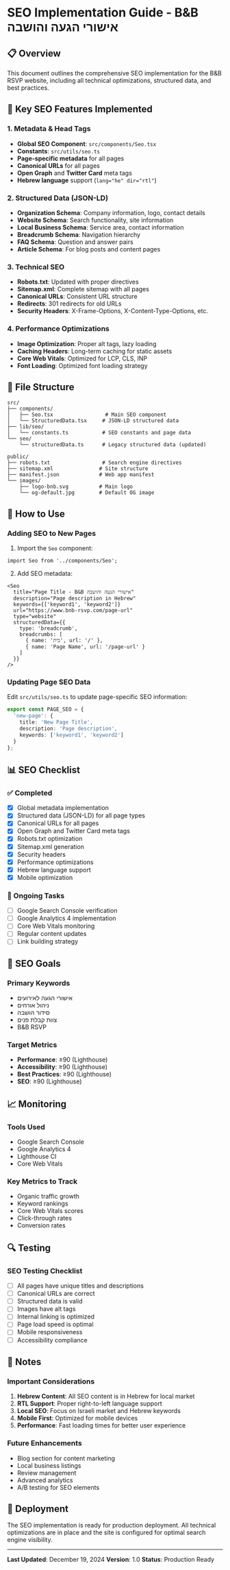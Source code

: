 # SEO Implementation Guide - B&B אישורי הגעה והושבה

## 📋 Overview
This document outlines the comprehensive SEO implementation for the B&B RSVP website, including all technical optimizations, structured data, and best practices.

## 🎯 Key SEO Features Implemented

### 1. Metadata & Head Tags
- **Global SEO Component**: `src/components/Seo.tsx`
- **Constants**: `src/utils/seo.ts`
- **Page-specific metadata** for all pages
- **Canonical URLs** for all pages
- **Open Graph** and **Twitter Card** meta tags
- **Hebrew language** support (`lang="he" dir="rtl"`)

### 2. Structured Data (JSON-LD)
- **Organization Schema**: Company information, logo, contact details
- **Website Schema**: Search functionality, site information
- **Local Business Schema**: Service area, contact information
- **Breadcrumb Schema**: Navigation hierarchy
- **FAQ Schema**: Question and answer pairs
- **Article Schema**: For blog posts and content pages

### 3. Technical SEO
- **Robots.txt**: Updated with proper directives
- **Sitemap.xml**: Complete sitemap with all pages
- **Canonical URLs**: Consistent URL structure
- **Redirects**: 301 redirects for old URLs
- **Security Headers**: X-Frame-Options, X-Content-Type-Options, etc.

### 4. Performance Optimizations
- **Image Optimization**: Proper alt tags, lazy loading
- **Caching Headers**: Long-term caching for static assets
- **Core Web Vitals**: Optimized for LCP, CLS, INP
- **Font Loading**: Optimized font loading strategy

## 📁 File Structure

```
src/
├── components/
│   ├── Seo.tsx                 # Main SEO component
│   └── StructuredData.tsx     # JSON-LD structured data
├── lib/seo/
│   └── constants.ts           # SEO constants and page data
└── seo/
    └── structuredData.ts      # Legacy structured data (updated)

public/
├── robots.txt                 # Search engine directives
├── sitemap.xml               # Site structure
├── manifest.json             # Web app manifest
└── images/
    ├── logo-bnb.svg          # Main logo
    └── og-default.jpg        # Default OG image
```

## 🔧 How to Use

### Adding SEO to New Pages
1. Import the `Seo` component:
```tsx
import Seo from '../components/Seo';
```

2. Add SEO metadata:
```tsx
<Seo
  title="Page Title - B&B אישורי הגעה והושבה"
  description="Page description in Hebrew"
  keywords={['keyword1', 'keyword2']}
  url="https://www.bnb-rsvp.com/page-url"
  type="website"
  structuredData={{
    type: 'breadcrumb',
    breadcrumbs: [
      { name: 'בית', url: '/' },
      { name: 'Page Name', url: '/page-url' }
    ]
  }}
/>
```

### Updating Page SEO Data
Edit `src/utils/seo.ts` to update page-specific SEO information:

```typescript
export const PAGE_SEO = {
  'new-page': {
    title: 'New Page Title',
    description: 'Page description',
    keywords: ['keyword1', 'keyword2']
  }
};
```

## 📊 SEO Checklist

### ✅ Completed
- [x] Global metadata implementation
- [x] Structured data (JSON-LD) for all page types
- [x] Canonical URLs for all pages
- [x] Open Graph and Twitter Card meta tags
- [x] Robots.txt optimization
- [x] Sitemap.xml generation
- [x] Security headers
- [x] Performance optimizations
- [x] Hebrew language support
- [x] Mobile optimization

### 🔄 Ongoing Tasks
- [ ] Google Search Console verification
- [ ] Google Analytics 4 implementation
- [ ] Core Web Vitals monitoring
- [ ] Regular content updates
- [ ] Link building strategy

## 🎯 SEO Goals

### Primary Keywords
- אישורי הגעה לאירועים
- ניהול אורחים
- סידור הושבה
- צוות קבלת פנים
- B&B RSVP

### Target Metrics
- **Performance**: ≥90 (Lighthouse)
- **Accessibility**: ≥90 (Lighthouse)
- **Best Practices**: ≥90 (Lighthouse)
- **SEO**: ≥90 (Lighthouse)

## 📈 Monitoring

### Tools Used
- Google Search Console
- Google Analytics 4
- Lighthouse CI
- Core Web Vitals

### Key Metrics to Track
- Organic traffic growth
- Keyword rankings
- Core Web Vitals scores
- Click-through rates
- Conversion rates

## 🔍 Testing

### SEO Testing Checklist
- [ ] All pages have unique titles and descriptions
- [ ] Canonical URLs are correct
- [ ] Structured data is valid
- [ ] Images have alt tags
- [ ] Internal linking is optimized
- [ ] Page load speed is optimal
- [ ] Mobile responsiveness
- [ ] Accessibility compliance

## 📝 Notes

### Important Considerations
1. **Hebrew Content**: All SEO content is in Hebrew for local market
2. **RTL Support**: Proper right-to-left language support
3. **Local SEO**: Focus on Israeli market and Hebrew keywords
4. **Mobile First**: Optimized for mobile devices
5. **Performance**: Fast loading times for better user experience

### Future Enhancements
- Blog section for content marketing
- Local business listings
- Review management
- Advanced analytics
- A/B testing for SEO elements

## 🚀 Deployment

The SEO implementation is ready for production deployment. All technical optimizations are in place and the site is configured for optimal search engine visibility.

---

**Last Updated**: December 19, 2024
**Version**: 1.0
**Status**: Production Ready
